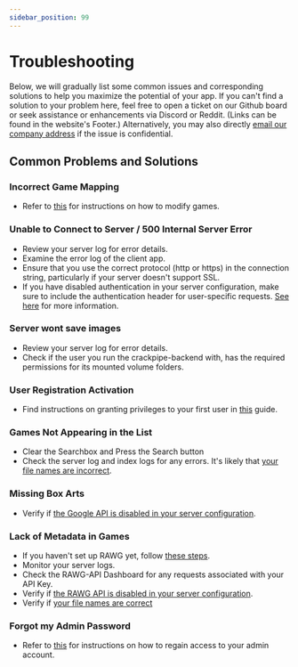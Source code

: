 ```yaml
---
sidebar_position: 99
---
```


# Troubleshooting

Below, we will gradually list some common issues and corresponding solutions to help you maximize the potential of your app. If you can't find a solution to your problem here, feel free to open a ticket on our Github board or seek assistance or enhancements via Discord or Reddit. (Links can be found in the website's Footer.) Alternatively, you may also directly [email our company address](mailto:contact@phalco.de) if the issue is confidential.

## Common Problems and Solutions

### Incorrect Game Mapping

- Refer to [this](./client-docs/how-to-use.md#modifying-games) for instructions on how to modify games.

### Unable to Connect to Server / 500 Internal Server Error

- Review your server log for error details.
- Examine the error log of the client app.
- Ensure that you use the correct protocol (http or https) in the connection string, particularly if your server doesn't support SSL.
- If you have disabled authentication in your server configuration, make sure to include the authentication header for user-specific requests. [See here](./server-docs/configuration.md) for more information.

### Server wont save images

- Review your server log for error details.
- Check if the user you run the crackpipe-backend with, has the required permissions for its mounted volume folders.

### User Registration Activation

- Find instructions on granting privileges to your first user in [this](./server-docs/user-management.md#initial-setup) guide.

### Games Not Appearing in the List

- Clear the Searchbox and Press the Search button
- Check the server log and index logs for any errors. It's likely that [your file names are incorrect](./server-docs/structure.md).

### Missing Box Arts

- Verify if [the Google API is disabled in your server configuration](./server-docs/configuration.md).

### Lack of Metadata in Games

- If you haven't set up RAWG yet, follow [these steps](./server-docs/indexing-and-metadata.md#rawg-api-key).
- Monitor your server logs.
- Check the RAWG-API Dashboard for any requests associated with your API Key.
- Verify if [the RAWG API is disabled in your server configuration](./server-docs/configuration.md).
- Verify if [your file names are correct](./server-docs/structure.md)

### Forgot my Admin Password

- Refer to [this](./server-docs/user-management.md#recovering-access-to-admin-user) for instructions on how to regain access to your admin account.
